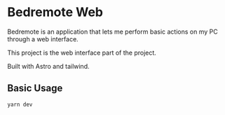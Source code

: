 # Bedremote Web

Bedremote is an application that lets me perform basic actions on my PC through a web interface.

This project is the web interface part of the project.

Built with Astro and tailwind.

## Basic Usage

```console
yarn dev
```
